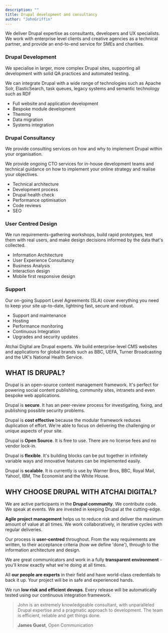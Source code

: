```yaml
---
description: ""
title: Drupal development and consultancy
author: "JohnGriffin"
---
```


We deliver Drupal expertise as consultants, developers and UX specialists. We work with enterprise level clients and creative agencies as a technical partner, and provide an end-to-end service for SMEs and charities.

### Drupal Development
We specialise in larger, more complex Drupal sites, supporting all development with solid QA practices and automated testing.

We can integrate Drupal with a wide range of technologies such as Apache Solr, ElasticSearch, task queues, legacy systems and semantic technology such as RDF

*   Full website and application development
*   Bespoke module development
*   Theming
*   Data migration
*   Systems integration

### Drupal Consultancy
We provide consulting services on how and why to implement Drupal within your organisation.

We provide ongoing CTO services for in-house development teams and technical guidance on how to implement your online strategy and realise your objectives.

*   Technical architecture
*   Development process
*   Drupal health check
*   Performance optimisation
*   Code reviews
*   SEO


### User Centred Design
We run requirements-gathering workshops, build rapid prototypes, test them with real users, and make design decisions informed by the data that's collected.

*   Information Architecture
*   User Experience Consultancy
*   Business Analysis
*   Interaction design
*   Mobile first responsive design

### Support
Our on-going Support Level Agreements (SLA) cover everything you need to keep your site up-to-date, lightning fast, secure and robust.

*   Support and maintenance
*   Hosting
*   Performance monitoring
*   Continuous Integration
*   Upgrades and security updates


Atchai Digital are Drupal experts. We build enterprise-level CMS websites and applications for global brands such as BBC, UEFA, Turner Broadcasting and the UK's National Health Service.

## WHAT IS DRUPAL?

Drupal is an open-source content management framework. It's perfect for powering social content publishing, community sites, intranets and even bespoke web applications.

Drupal is **secure**. It has an peer-review process for investigating, fixing, and publishing possible security problems.

Drupal is **cost effective** because the modular framework reduces duplication of effort. We're able to focus on delivering the challenging or unique aspects of your site.

Drupal is **Open Source**. It is free to use. There are no license fees and no vendor lock-in.

Drupal is **flexible**. It's building blocks can be put together in infinitely variable ways and innovative features can be implemented easily.

Drupal is **scalable**. It is currently is use by Warner Bros, BBC, Royal Mail, Yahoo!, IBM, The Economist and the White House.

## WHY CHOOSE DRUPAL WITH ATCHAI DIGITAL?

We are active participants in the **Drupal community**. We contribute code. We speak at events. We are invested in keeping Drupal at the cutting-edge.

**Agile project management** helps us to reduce risk and deliver the maximum amount of value at all times. We work collaboratively, in iterative cycles with regular deliveries.

Our process is **user-centred** throughout. From the way requirements are written, to their acceptance criteria (how we define 'done'), through to the information architecture and design.

We are great communicators and work in a fully **transparent environment** - you'll know exactly what we're doing at all times.

All **our people are experts** in their field and have world-class credentials to back it up. Your project will be in safe and experienced hands.

We run **low risk and efficient devops**. Every release will be automatically tested using our continuous integration framework.

> John is an extremely knowledgeable consultant, with unparalleled Drupal expertise and a pragmatic approach to development. The team is efficient, reliable and get things done.
> 
> **James Guest**, Open Communication